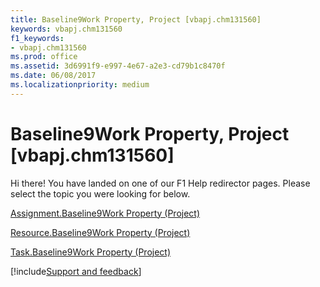 ```yaml
---
title: Baseline9Work Property, Project [vbapj.chm131560]
keywords: vbapj.chm131560
f1_keywords:
- vbapj.chm131560
ms.prod: office
ms.assetid: 3d6991f9-e997-4e67-a2e3-cd79b1c8470f
ms.date: 06/08/2017
ms.localizationpriority: medium
---
```



# Baseline9Work Property, Project [vbapj.chm131560]

Hi there! You have landed on one of our F1 Help redirector pages. Please select the topic you were looking for below.

[Assignment.Baseline9Work Property (Project)](https://msdn.microsoft.com/library/777a8d7a-d9d4-e0fb-5b5b-2c78302e5fa4%28Office.15%29.aspx)

[Resource.Baseline9Work Property (Project)](https://msdn.microsoft.com/library/3de1f3de-f50c-600c-45c5-ca5be1d53124%28Office.15%29.aspx)

[Task.Baseline9Work Property (Project)](https://msdn.microsoft.com/library/2a67ab07-8d51-df60-0c75-4547a5f63bb0%28Office.15%29.aspx)

[!include[Support and feedback](~/includes/feedback-boilerplate.md)]